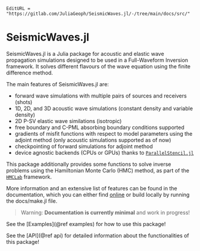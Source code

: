 
```@meta
EditURL = "https://gitlab.com/JuliaGeoph/SeismicWaves.jl/-/tree/main/docs/src/"
```

# SeismicWaves.jl

SeismicWaves.jl is a Julia package for acoustic and elastic wave propagation simulations designed to be used in a Full-Waveform Inversion framework. It solves different flavours of the wave equation using the finite difference method.

The main features of SeismicWaves.jl are:
- forward wave simulations with multiple pairs of sources and receivers (shots)
- 1D, 2D, and 3D acoustic wave simulations (constant density and variable density)
- 2D P-SV elastic wave similations (isotropic)
- free boundary and C-PML absorbing boundary conditions supported
- gradients of misfit functions with respect to model parameters using the adjoint method (only acoustic simulations supported as of now)
- checkpointing of forward simulations for adjoint method
- device agnostic backends (CPUs or GPUs) thanks to [`ParallelStencil.jl`](https://github.com/omlins/ParallelStencil.jl)

This package additionally provides some functions to solve inverse problems using the Hamiltonian Monte Carlo (HMC) method, as part of the [`HMCLab`](https://gitlab.com/JuliaGeoph/HMCLab.jl) framework. 

More information and an extensive list of features can be found in the documentation, which you can either find [online](https://juliageoph.gitlab.io/SeismicWaves.jl/stable) or build locally by running the docs/make.jl file.

> Warning: **Documentation is currently minimal** and work in progress!

See the [Examples](@ref examples) for how to use this package!

See the [API](@ref api) for detailed information about the functionalities of this package!
